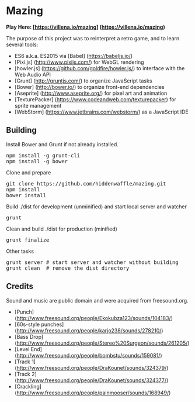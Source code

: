 # Mazing

**Play Here: [https://villena.io/mazing] (https://villena.io/mazing)**

The purpose of this project was to reinterpret a retro game, and to learn several tools:
* ES6 a.k.a. ES2015 via [Babel] (https://babeljs.io/)
* [Pixi.js] (http://www.pixijs.com/) for WebGL rendering
* [howler.js] (https://github.com/goldfire/howler.js/) to interface with the Web Audio API
* [Grunt] (http://gruntjs.com/) to organize JavaScript tasks
* [Bower] (http://bower.io/) to organize front-end dependencies
* [Aseprite] (http://www.aseprite.org/) for pixel art and animation
* [TexturePacker] (https://www.codeandweb.com/texturepacker) for sprite management
* [WebStorm] (https://www.jetbrains.com/webstorm/) as a JavaScript IDE

## Building

Install Bower and Grunt if not already installed.
<pre>
npm install -g grunt-cli
npm install -g bower
</pre>

Clone and prepare
<pre>
git clone https://github.com/hiddenwaffle/mazing.git
npm install
bower install
</pre>

Build ./dist for development (unminified) and start local server and watcher
<pre>
grunt
</pre>

Clean and build ./dist for production (minified)
<pre>
grunt finalize
</pre>

Other tasks
<pre>
grunt server # start server and watcher without building
grunt clean  # remove the dist directory
</pre>

## Credits

Sound and music are public domain and were acquired from freesound.org.
* [Punch] (http://www.freesound.org/people/Ekokubza123/sounds/104183/)
* [60s-style punches] (http://www.freesound.org/people/karjo238/sounds/278210/)
* [Bass Drop] (http://www.freesound.org/people/Stereo%20Surgeon/sounds/261205/)
* [Level End] (http://www.freesound.org/people/bombstu/sounds/159081/)
* [Track 1] (http://www.freesound.org/people/DraKounet/sounds/324379/)
* [Track 2] (http://www.freesound.org/people/DraKounet/sounds/324377/)
* [Crackling] (http://www.freesound.org/people/painmooser/sounds/168949/)
